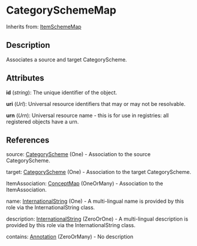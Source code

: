
# CategorySchemeMap

Inherits from: [ItemSchemeMap](ItemSchemeMap.md)



## Description

Associates a source and target CategoryScheme.


## Attributes

**id** (*string*): The unique identifier of the object.

**uri** (*Url*): Universal resource identifiers that may or may not be resolvable.

**urn** (*Urn*): Universal resource name - this is for use in registries: all registered objects have a urn.



## References

source: [CategoryScheme](../CategorySchemes/CategoryScheme.md) (One) - Association to the source CategoryScheme.

target: [CategoryScheme](../CategorySchemes/CategoryScheme.md) (One) - Association to the target CategoryScheme.

ItemAssociation: [ConceptMap](ConceptMap.md) (OneOrMany) - Association to the ItemAssociation.

name: [InternationalString](../Base/InternationalString.md) (One) - A multi-lingual name is provided by this role via the InternationalString class.

description: [InternationalString](../Base/InternationalString.md) (ZeroOrOne) - A multi-lingual description is provided by this role via the InternationalString class.

contains: [Annotation](../Base/Annotation.md) (ZeroOrMany) - No description




